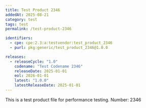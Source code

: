 ```yaml
---
title: Test Product 2346
addedAt: 2025-08-21
category: test
tags: test
permalink: /test-product-2346

identifiers:
  - cpe: cpe:2.3:a:testvendor:test_product_2346
  - purl: pkg:generic/test_product_2346@1.0.0

releases:
  - releaseCycle: "1.0"
    codename: "Test Codename 2346"
    releaseDate: 2025-01-01
    eol: 2026-01-01
    latest: "1.0.0"
    latestReleaseDate: 2025-01-01
---
```


This is a test product file for performance testing. Number: 2346
